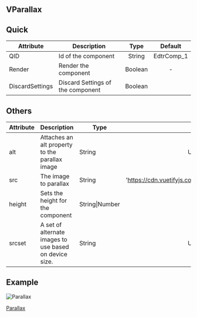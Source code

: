 ## VParallax

## Quick

| Attribute       | Description                       |  Type   |  Default   |
| --------------- | --------------------------------- | :-----: | :--------: |
| QID             | Id of the component               | String  | EdtrComp_1 |
| Render          | Render the component              | Boolean |     -      |
| DiscardSettings | Discard Settings of the component | Boolean |            |

## Others

| Attribute | Description                                            | Type           |                         Default                          |
| --------- | ------------------------------------------------------ | -------------- | :------------------------------------------------------: |
| alt       | Attaches an alt property to the parallax image         | String         |                        Undefined                         |
| src       | The image to parallax                                  | String         | 'https://cdn.vuetifyjs.com/images/parallax/material.jpg' |
| height    | Sets the height for the component                      | String\|Number |                           500                            |
| srcset    | A set of alternate images to use based on device size. | String         |                        Undefined                         |

## Example



![Parallax](https://cdn.softtech.com.tr/ngsp-quick/nemo/dev/mdImages/VParallax/Parallax.png)

<a href="" onclick="this.href='?q=qjsons/Parallax.qjson'; this.target=(window.location !== window.parent.location) ? '' : '_blank';"  target=''>Parallax</a>

